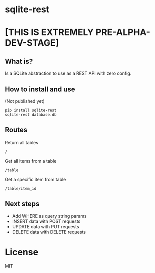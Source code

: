 # sqlite-rest

# [THIS IS EXTREMELY PRE-ALPHA-DEV-STAGE]

## What is?
Is a SQLite abstraction to use as a REST API with zero config.

## How to install and use
(Not published yet)
```
pip install sqlite-rest
sqlite-rest database.db
```

## Routes
Return all tables
```
/
```

Get all items from a table
```
/table
```

Get a specific item from table
```
/table/item_id
```

## Next steps
- Add WHERE as query string params
- INSERT data with POST requests
- UPDATE data with PUT requests
- DELETE data with DELETE requests

# License
MIT